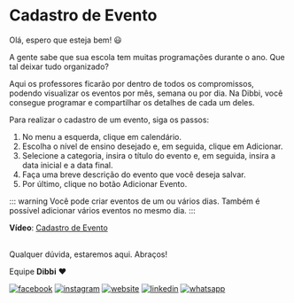 # Cadastro de Evento

Olá, espero que esteja bem! :smiley:

A gente sabe que sua escola tem muitas programações durante o ano. Que tal deixar tudo  organizado?

Aqui os professores ficarão por dentro de todos os compromissos, podendo visualizar os eventos por mês, semana ou por dia. Na Dibbi, você consegue programar e compartilhar os detalhes de cada um deles. 

Para realizar o cadastro de um evento, siga os passos:

1. No menu a esquerda, clique em calendário.
2. Escolha o nível de ensino desejado e, em seguida, clique em Adicionar.
3. Selecione a categoria, insira o título do evento e, em seguida, insira a data inicial e a data final.
4. Faça uma breve descrição do evento que você deseja salvar.
5. Por último, clique no botão Adicionar Evento.

::: warning
Você pode criar eventos de um ou vários dias. Também é possível adicionar vários eventos no mesmo dia.
:::

**Vídeo**: [Cadastro de Evento](https://user-images.githubusercontent.com/94073830/177827316-c3d434b7-3913-4b31-b893-65773423b611.mp4)

<br>Qualquer dúvida, estaremos aqui. Abraços!

Equipe **Dibbi** :heart:

[![facebook][1.1]][1]
[![instagram][2.1]][2]
[![website][3.1]][3]
[![linkedin][4.1]][4]
[![whatsapp][5.1]][5]

[1.1]: /icon.facebook.png (Siga nosso Instagram)   
[2.1]: /icon.instagram.png (Curta nossa Fanpage) 
[3.1]: /icon.website.png (Acesse nosso site)  
[4.1]: /icon.linkedin.png (Acompanhe nosso Linkedin)
[5.1]: /icon.whatsapp.png (Fale pelo Whatsapp)

[1]: https://www.facebook.com/dibbi.plataforma
[2]: https://www.instagram.com/dibbi.plataforma
[3]: https://dibbi.com.br
[4]: https://www.linkedin.com/company/dibbi-plataforma
[5]: https://api.whatsapp.com/send?phone=5585991077098&text=Ol%C3%A1,%20estou%20vindo%20do%20site%20e%20gostaria%20de%20mais%20informa%C3%A7%C3%B5es%20sobre%20a%20Dibbi
